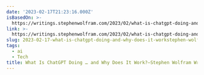 ```yaml
---
date: '2023-02-17T21:23:16.000Z'
isBasedOn: >-
  https://writings.stephenwolfram.com/2023/02/what-is-chatgpt-doing-and-why-does-it-work/
link: >-
  https://writings.stephenwolfram.com/2023/02/what-is-chatgpt-doing-and-why-does-it-work/
slug: 2023-02-17-what-is-chatgpt-doing-and-why-does-it-workstephen-wolfram-writings
tags:
  - ai
  - Tech
title: What Is ChatGPT Doing … and Why Does It Work?—Stephen Wolfram Writings
---
```


